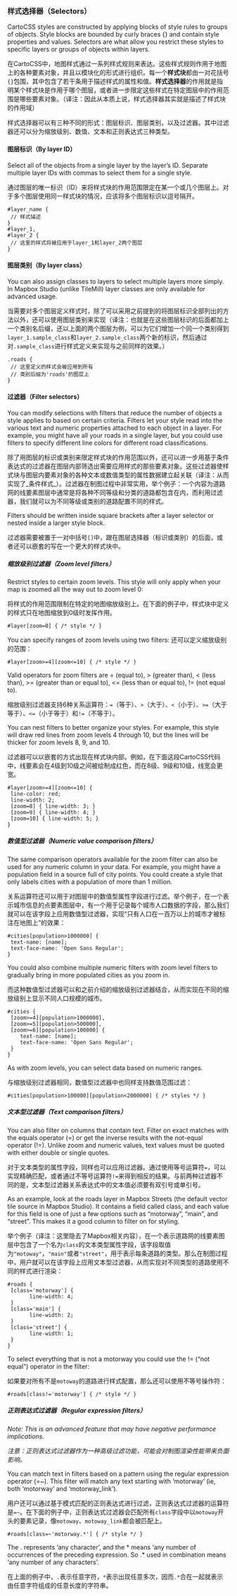 ### 样式选择器（Selectors）

CartoCSS styles are constructed by applying blocks of style rules to groups of objects. Style blocks are bounded by curly braces {} and contain style properties and values. Selectors are what allow you restrict these styles to specific layers or groups of objects within layers.

在CartoCSS中，地图样式通过一系列样式规则来表达。这些样式规则作用于地图上的各种要素对象，并且以模块化的形式进行组织。每一个**样式块**都由一对花括号`{}`包围，其中包含了若干条用于描述样式的属性和值。**样式选择器**的作用就是指明某个样式块是作用于哪个图层，或者进一步限定这些样式在特定图层中的作用范围是哪些要素对象。（译注：因此从本质上说，样式选择器其实就是描述了样式块的作用域）

样式选择器可以有三种不同的形式：图层标识、图层类别，以及过滤器。其中过滤器还可以分为缩放级别、数值、文本和正则表达式三种类型。

#### 图层标识（By layer ID）

Select all of the objects from a single layer by the layer’s ID. Separate multiple layer IDs with commas to select them for a single style.

通过图层的唯一标识（ID）来将样式块的作用范围限定在某一个或几个图层上。对于多个图层使用同一样式块的情况，应该将多个图层标识以逗号隔开。

	
	#layer_name {
	 // 样式描述
	}
	#layer_1,
	#layer_2 {
	 // 这里的样式将被应用于layer_1和layer_2两个图层
	}
	

#### 图层类别（By layer class）

You can also assign classes to layers to select multiple layers more simply. In Mapbox Studio (unlike TileMill) layer classes are only available for advanced usage.

当需要对多个图层定义样式时，除了可以采用之前提到的将图层标识全部列出的方法以外，还可以使用图层类别来实现（译注：也就是在这些图层标识的后面都加上一个类别名后缀，还以上面的两个图层为例，可以为它们增加一个同一个类别得到`layer_1.sample_class`和`layer_2.sample_class`两个新的标识，然后通过对`.sample_class`进行样式定义来实现与之前同样的效果。）

	
	.roads {
	 // 这里定义的样式会被应用到所有
	 // 类别后缀为'roads'的图层上
	}
	

#### 过滤器（Filter selectors）

You can modify selections with filters that reduce the number of objects a style applies to based on certain criteria. Filters let your style read into the various text and numeric properties attached to each object in a layer. For example, you might have all your roads in a single layer, but you could use filters to specify different line colors for different road classifications.

除了用图层的标识或类别来限定样式块的作用范围以外，还可以进一步用基于条件表达式的过滤器在图层内部筛选出需要应用样式的那些要素对象。这些过滤器使样式块与图层内要素对象的各种文本或数值类型的属性数据建立起关联（译注：从而实现了_条件样式_）。过滤器在制图过程中非常实用，举个例子：一个内容为道路网的线要素图层中通常是将各种不同等级和分类的道路都包含在内，而利用过滤器，我们就可以为不同等级或类别的道路配置不同的样式。

Filters should be written inside square brackets after a layer selector or nested inside a larger style block.

过滤器需要被置于一对中括号`[]`中，跟在图层选择器（标识或类别）的后面，或者还可以嵌套的写在一个更大的样式块中。

##### 缩放级别过滤器（Zoom level filters）

Restrict styles to certain zoom levels. This style will only apply when your map is zoomed all the way out to zoom level 0:

将样式的作用范围限制在特定的地图缩放级别上。在下面的例子中，样式块中定义的样式只在地图缩放到0级时发挥作用。

	
	#layer[zoom=0] { /* style */ }
	

You can specify ranges of zoom levels using two filters:
还可以定义缩放级别的范围：

	
	#layer[zoom>=4][zoom<=10] { /* style */ }
	

Valid operators for zoom filters are = (equal to), \> (greater than), \< (less than), \>= (greater than or equal to), \<= (less than or equal to), != (not equal to).

缩放级别过滤器支持6种关系运算符：`=`（等于）、`>`（大于）、`<`（小于）、`>=`（大于等于）、`<=`（小于等于）和`!=`（不等于）。

You can nest filters to better organize your styles. For example, this style will draw red lines from zoom levels 4 through 10, but the lines will be thicker for zoom levels 8, 9, and 10.

过滤器可以以嵌套的方式出现在样式块内部。例如，在下面这段CartoCSS代码中，线要素会在4级到10级之间被绘制成红色，而在8级、9级和10级，线宽会更宽。

	
	#layer[zoom>=4][zoom<=10] {
	 line-color: red;
	 line-width: 2;
	 [zoom=8] { line-width: 3; }
	 [zoom=9] { line-width: 4; }
	 [zoom=10] { line-width: 5; }
	}
	

##### 数值型过滤器（Numeric value comparison filters）

The same comparison operators available for the zoom filter can also be used for any numeric column in your data. For example, you might have a population field in a source full of city points. You could create a style that only labels cities with a population of more than 1 million.

关系运算符还可以用于对图层中的数值型属性字段进行过滤。举个例子，在一个表示城市信息的点要素图层中，有一个用于记录每个城市人口数据的字段，那么我们就可以在该字段上应用数值型过滤器，实现“只有人口在一百万以上的城市才被标注在地图上”的效果：

	
	#cities[population>1000000] {
	 text-name: [name];
	 text-face-name: 'Open Sans Regular';
	}
	

You could also combine multiple numeric filters with zoom level filters to gradually bring in more populated cities as you zoom in.

而这种数值型过滤器可以和之前介绍的缩放级别过滤器结合，从而实现在不同的缩放级别上显示不同人口规模的城市。

	
	#cities {
	 [zoom>=4][population>1000000],
	 [zoom>=5][population>500000],
	 [zoom>=6][population>100000] {
		text-name: [name];
		text-face-name: 'Open Sans Regular';
	 }
	}
	

As with zoom levels, you can select data based on numeric ranges.

与缩放级别过滤器相同，数值型过滤器中也同样支持数值范围过滤：

	
	#cities[population>100000][population<2000000] { /* styles */ }
	

##### 文本型过滤器（Text comparison filters）

You can also filter on columns that contain text. Filter on exact matches with the equals operator (=) or get the inverse results with the not-equal operator (!=). Unlike zoom and numeric values, text values must be quoted with either double or single quotes.

对于文本类型的属性字段，同样也可以应用过滤器。通过使用等号运算符`=`，可以实现精确匹配，或者通过不等号运算符`!=`来得到相反的结果。与前两种过滤器不同的是，文本型过滤器关系表达式中的文本值必须要有双引号或单引号。

As an example, look at the roads layer in Mapbox Streets (the default vector tile source in Mapbox Studio). It contains a field called class, and each value for this field is one of just a few options such as “motorway”, “main”, and “street”. This makes it a good column to filter on for styling.

举个例子（译注：这里隐去了Mapbox相关内容），在一个表示道路网的线要素图层中包含了一个名为`class`的文本类型属性字段，该字段取值为`"motoway"`，`"main"`或者`"street"`，用于表示每条道路的类型。那么在制图过程中，用户就可以在该字段上应用文本型过滤器，从而实现对不同类型的道路使用不同的样式进行渲染：

	
	#roads {
	 [class='motorway'] {
		   line-width: 4;
	 }
	 [class='main'] {
		   line-width: 2;
	 }
	 [class='street'] {
		   line-width: 1;
	 }
	}
	

To select everything that is not a motorway you could use the != (“not equal”) operator in the filter:

如果要对所有不是`motoway`的道路进行样式配置，那么还可以使用不等号操作符：

	
	#roads[class!='motorway'] { /* style */ }
	

##### 正则表达式过滤器（Regular expression filters）

_Note: This is an advanced feature that may have negative performance implications._

_注意：正则表达式过滤器作为一种高级过滤功能，可能会对制图渲染性能带来负面影响。_

You can match text in filters based on a pattern using the regular expression operator (=~). This filter will match any text starting with ‘motorway’ (ie, both ‘motorway’ and ‘motorway\_link’).

用户还可以通过基于模式匹配的正则表达式进行过滤，正则表达式过滤器的运算符是`=~`。在下面的例子中，正则表达式过滤器会匹配所有`class`字段中以`motoway`开头的要素记录，像`motoway`、`motoway_link`都会被匹配上。

	
	#roads[class=~'motorway.*'] { /* style */ }
	

The . represents ‘any character’, and the \* means ‘any number of occurrences of the preceding expression. So .\* used in combination means ‘any number of any characters’.

在上面的例子中，`.`表示任意字符，`*`表示出现任意多次，因而`.*`合在一起就表示由任意字符组成的任意长度的字符串。